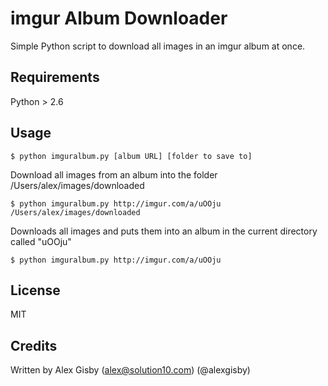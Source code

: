 # imgur Album Downloader

Simple Python script to download all images in an imgur album at once.

## Requirements

Python > 2.6

## Usage

	$ python imguralbum.py [album URL] [folder to save to]

Download all images from an album into the folder /Users/alex/images/downloaded

	$ python imguralbum.py http://imgur.com/a/uOOju /Users/alex/images/downloaded
	
Downloads all images and puts them into an album in the current directory called "uOOju"

	$ python imguralbum.py http://imgur.com/a/uOOju

## License

MIT

## Credits

Written by Alex Gisby (alex@solution10.com) (@alexgisby)